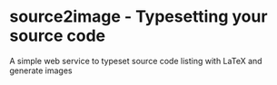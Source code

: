 # source2image - Typesetting your source code

A simple web service to typeset source code listing with LaTeX and generate images
